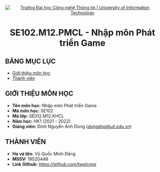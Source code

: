 <!-- Banner -->
<p align="center">
  <a href="https://www.uit.edu.vn/" title="Trường Đại học Công nghệ Thông tin" style="border: none;">
    <img src="https://i.imgur.com/WmMnSRt.png" alt="Trường Đại học Công nghệ Thông tin | University of Information Technology">
  </a>
</p>

<!-- Title -->
<h1 align="center"><b>SE102.M12.PMCL - Nhập môn Phát triển Game</b></h1>

<!-- Main -->

## BẢNG MỤC LỤC
* [Giới thiệu môn học](#giới-thiệu-môn-học)
* [Thành viên](#thành-viên)

## GIỚI THIỆU MÔN HỌC
* **Tên môn học:** Nhập môn Phát triển Game
* **Mã môn học:** SE102
* **Mã lớp:** SE012.M12.KHCL
* **Năm học:** HK1 (2021 - 2022)
* **Giảng viên:** Đinh Nguyễn Anh Dũng (*dungdna@uit.edu.vn*)

## THÀNH VIÊN
* **Họ và tên:** Vũ Quốc Minh Đăng
* **MSSV:** 19520448
* **Link Github:** *https://github.com/twelcone*
